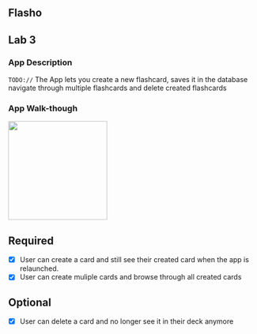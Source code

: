 ## Flasho
## Lab 3

### App Description
`TODO://` The App lets you create a new flashcard, saves it in the database navigate through multiple flashcards and delete created flashcards

### App Walk-though

<img src="http://g.recordit.co/ae176jg5gB.gif" width=200><br>

## Required
- [x] User can create a card and still see their created card when the app is relaunched.
- [x] User can create muliple cards and browse through all created cards

## Optional
- [x] User can delete a card and no longer see it in their deck anymore

